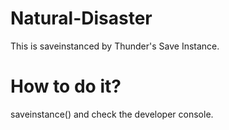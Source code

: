 # Natural-Disaster

This is saveinstanced by Thunder's Save Instance.

# How to do it?

saveinstance() and check the developer console.
